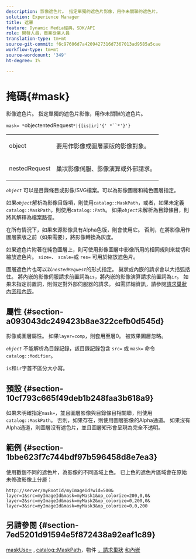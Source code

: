 ```yaml
---
description: 影像遮色片。 指定單獨的遮色片影像，用作未關聯的遮色片。
solution: Experience Manager
title: 遮罩
feature: Dynamic Media經典，SDK/API
role: 開發人員，商業從業人員
translation-type: tm+mt
source-git-commit: f6c97606d7a4209427316d7367013ad9585a5cae
workflow-type: tm+mt
source-wordcount: '349'
ht-degree: 1%

---
```



# 掩碼{#mask}

影像遮色片。 指定單獨的遮色片影像，用作未關聯的遮色片。

`mask= *`objectentedRequest`*|{[is|ir]'{' *``*'}'}`

<table id="simpletable_F5A8CD8D7E9B48DAB3C8184E8FE60D9B"> 
 <tr class="strow"> 
  <td class="stentry"> <p><span class="varname"> object</span> </p></td> 
  <td class="stentry"> <p>要用作影像或圖層蒙版的影像對象。 </p></td> 
 </tr> 
 <tr class="strow"> 
  <td class="stentry"> <p><span class="varname"> nestedRequest</span> </p></td> 
  <td class="stentry"> <p>巢狀影像伺服、影像演算或外部請求。 </p></td> 
 </tr> 
</table>

*`object`* 可以是目錄條目或影像/SVG檔案。可以為影像圖層和純色圖層指定。

如果&#x200B;*`object`*&#x200B;解析為影像目錄項，則使用`catalog::MaskPath`，或者，如果未定義`catalog::MaskPath`，則使用`catalog::Path`。 如果&#x200B;*`object`*&#x200B;未解析為目錄條目，則將其解釋為檔案路徑。

在所有情況下，如果來源影像具有Alpha色版，則會使用它。 否則，在將影像用作圖層蒙版之前（如果需要），將影像轉換為灰度。

如果遮色片附著在純色圖層上，則可使用影像圖層中影像所用的相同規則來裁切和縮放遮色片。 `size=`、 `scale=`或 `res=` 可用於縮放遮色片。

圖層遮色片也可以以&#x200B;*`nestedRequest`*&#x200B;的形式指定。 巢狀或內嵌的請求會以大括弧括住。 將內嵌的影像伺服請求前置詞為`is`，將內嵌的影像演算請求前置詞為`ir`。 如果未指定前置詞，則假定對外部伺服器的請求。 如需詳細資訊，請參閱[請求巢狀內嵌和內嵌](../../../../../is-api/http-ref/image-serving-api-ref/c-http-protocol-reference/c-syntax-and-features/r-request-nesting-and-embedding.md#reference-38ec66d4062046589e16c39bf1c6049b)。

## 屬性 {#section-a093043dc249423b8ae322cefb0d545d}

影像或圖層屬性。 如果`layer=comp`，則套用至層0。 被效果圖層忽略。

*`object`* 不能解析為目錄記錄，該目錄記錄包含 `src=` 或 `mask=` 命令 `catalog::Modifier`。

`is`和`ir`字首不區分大小寫。

## 預設 {#section-10cf793c665f49deb1b248faa3b618a9}

如果未明確指定`mask=`，並且圖層影像與目錄條目相關聯，則使用`catalog::MaskPath`。 否則，如果存在，則使用圖層影像的Alpha通道。 如果沒有Alpha通道，則圖層沒有遮色片，並且圖層矩形會呈現為完全不透明。

## 範例 {#section-1bbe623f7c744bdf97b596458d8e7ea3}

使用數個不同的遮色片，為影像的不同區域上色。 已上色的遮色片區域會在原始未修改影像上分層：

`http://server/myRootId/myImageId?wid=500& layer=1&src=myImageId&mask=myMask1&op_colorize=200,0,0& layer=2&src=myImageId&mask=myMask2&op_colorize=0,200,0& layer=3&src=myImageId&mask=myMask3&op_colorize=0,0,200`

## 另請參閱 {#section-7ed5201d91594e5f872438a92eaf1c89}

[maskUse=](../../../../../is-api/http-ref/image-serving-api-ref/c-http-protocol-reference/c-command-reference/r-maskuse.md#reference-9bb1fb5eee4a4bd38f33dadc1a752464) ,  [catalog::MaskPath](/help/aem-is-ir-api/is-api/image-catalog/image-serving-api-ref/c-image-catalog-reference/c-image-svg-data-reference/c-image-data-reference/r-maskpath-cat.md)，物件 [，請求巢狀](../../../../../is-api/http-ref/image-serving-api-ref/c-http-protocol-reference/c-data-types/r-object.md#reference-2591bd24548d462782c68d138ef795a0)  [和內嵌](../../../../../is-api/http-ref/image-serving-api-ref/c-http-protocol-reference/c-syntax-and-features/r-request-nesting-and-embedding.md#reference-38ec66d4062046589e16c39bf1c6049b)
